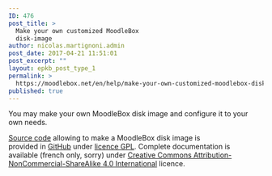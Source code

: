 ```yaml
---
ID: 476
post_title: >
  Make your own customized MoodleBox
  disk-image
author: nicolas.martignoni.admin
post_date: 2017-04-21 11:51:01
post_excerpt: ""
layout: epkb_post_type_1
permalink: >
  https://moodlebox.net/en/help/make-your-own-customized-moodlebox-disk-image/
published: true
---
```

You may make your own MoodleBox disk image and configure it to your own needs.

<a href="https://github.com/martignoni/make-moodlebox" target="_blank" rel="noopener noreferrer">Source code</a> allowing to make a MoodleBox disk image is provided in <a href="https://github.com/martignoni/make-moodlebox" target="_blank" rel="noopener noreferrer">GitHub</a> under <a href="https://www.gnu.org/licenses/gpl-3.0.en.html" target="_blank" rel="noopener noreferrer">licence GPL</a>. Complete documentation is available (french only, sorry) under <a href="https://creativecommons.org/licenses/by-nc-sa/4.0/" target="_blank" rel="noopener noreferrer">Creative Commons Attribution-NonCommercial-ShareAlike 4.0 International</a> licence.